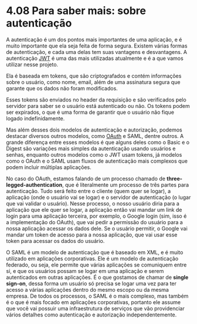 # 4.08 Para saber mais: sobre autenticação
A autenticação é um dos pontos mais importantes de uma aplicação, e é muito importante que ela seja feita de forma segura. Existem várias formas de autenticação, e cada uma delas tem suas vantagens e desvantagens. A autenticação [JWT](https://jwt.io/introduction) é uma das mais utilizadas atualmente e é a que vamos utilizar nesse projeto.

Ela é baseada em tokens, que são criptografados e contém informações sobre o usuário, como nome, email, além de uma assinatura segura que garante que os dados não foram modificados.

Esses tokens são enviados no header da requisição e são verificados pelo servidor para saber se o usuário está autenticado ou não. Os tokens podem ser expirados, o que é uma forma de garantir que o usuário não fique logado indefinidamente.

Mas além desses dois modelos de autenticação e autorização, podemos destacar diversos outros modelos, como [OAuth](https://blog.quan.to/pt/o-que-oauth) e SAML, dentre outros. A grande diferença entre esses modelos é que alguns deles como o Basic e o Digest são variações mais simples da autenticação usando usuários e senhas, enquanto outros modelos como o JWT usam tokens, já modelos como o OAuth e o SAML usam fluxos de autenticação mais complexos que podem incluir múltiplas aplicações.

No caso do OAuth, estamos falando de um processo chamado de **three-legged-authentication**, que é literalmente um processo de três partes para autenticação. Tudo será feito entre o cliente (quem quer se logar), a aplicação (onde o usuário vai se logar) e o servidor de autenticação (o lugar que vai validar o usuário). Nesse processo, o nosso usuário diria para a aplicação que ele quer se logar, a aplicação então vai mandar um link de login para uma aplicação terceira, por exemplo, o Google login (sim, isso é a implementação do OAuth), que vai pedir a permissão do usuário para a nossa aplicação acessar os dados dele. Se o usuário permitir, o Google vai mandar um token de acesso para a nossa aplicação, que vai usar esse token para acessar os dados do usuário.

O SAML é um modelo de autenticação que é baseado em XML, e é muito utilizado em aplicações corporativas. Ele é um modelo de autenticação federado, ou seja, ele permite que várias aplicações se comuniquem entre si, e que os usuários possam se logar em uma aplicação e serem autenticados em outras aplicações. É o que gostamos de chamar de **single sign-on**, dessa forma um usuário só precisa se logar uma vez para ter acesso a várias aplicações dentro do mesmo escopo ou da mesma empresa. De todos os processos, o SAML é o mais complexo, mas também é o que é mais focado em aplicações corporativas, portanto ele assume que você vai possuir uma infraestrutura de serviços que vão providenciar vários detalhes como autenticação e autorização independentemente.